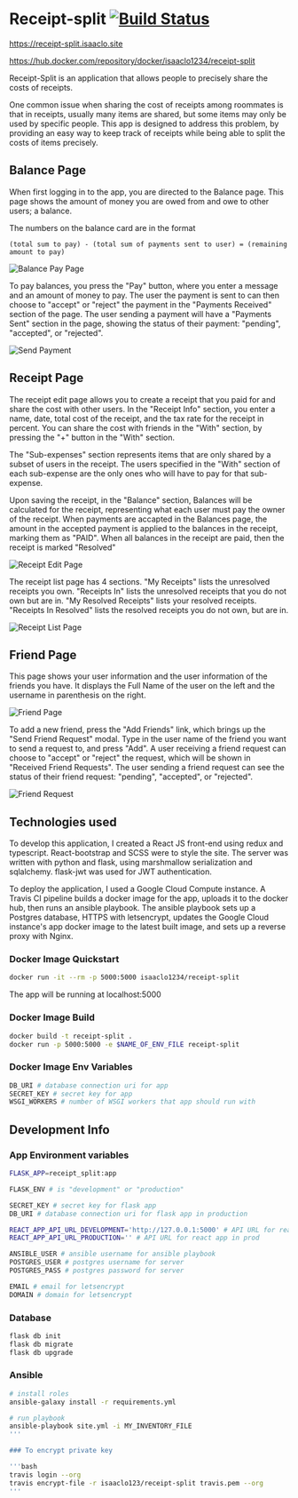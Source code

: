 # Receipt-split [![Build Status](https://travis-ci.org/isaaclo123/receipt-split.svg?branch=master)](https://travis-ci.org/isaaclo123/receipt-split)

https://receipt-split.isaaclo.site

https://hub.docker.com/repository/docker/isaaclo1234/receipt-split

Receipt-Split is an application that allows people to precisely share the costs of receipts.

One common issue when sharing the cost of receipts among roommates is that in receipts, usually many
items are shared, but some items may only be used by specific people. This app is designed to
address this problem, by providing an easy way to keep track of receipts while being able to split
the costs of items precisely.

## Balance Page

When first logging in to the app, you are directed to the Balance page. This page shows the amount
of money you are owed from and owe to other users; a balance.

The numbers on the balance card are in the format

```None
(total sum to pay) - (total sum of payments sent to user) = (remaining amount to pay)
```

![Balance Pay Page](screenshots/balancepay.png)

To pay balances, you press the "Pay" button, where you enter a message and an amount of money to
pay. The user the payment is sent to can then choose to "accept" or "reject" the payment in the
"Payments Received" section of the page. The user sending a payment will have a "Payments Sent"
section in the page, showing the status of their payment: "pending", "accepted", or "rejected".

![Send Payment](screenshots/paymodal.png)

## Receipt Page

The receipt edit page allows you to create a receipt that you paid for and share the cost with
other users. In the "Receipt Info" section, you enter a name, date, total cost of the receipt, and
the tax rate for the receipt in percent. You can share the cost with friends in the "With" section,
by pressing the "+" button in the "With" section.

The "Sub-expenses" section represents items that are only shared by a subset of users in the
receipt. The users specified in the "With" section of each sub-expense are the only ones who will
have to pay for that sub-expense.

Upon saving the receipt, in the "Balance" section, Balances will be calculated for the receipt,
representing what each user must pay the owner of the receipt. When payments are accapted in the
Balances page, the amount in the accepted payment is applied to the balances in the receipt, marking
them as "PAID". When all balances in the receipt are paid, then the receipt is marked "Resolved"

![Receipt Edit Page](screenshots/receiptedit.png)

The receipt list page has 4 sections. "My Receipts" lists the unresolved receipts you own. "Receipts
In" lists the unresolved receipts that you do not own but are in. "My Resolved Receipts" lists your
resolved receipts. "Receipts In Resolved" lists the resolved receipts you do not own, but are in.

![Receipt List Page](screenshots/receiptpage.png)

## Friend Page

This page shows your user information and the user information of the friends you have. It displays
the Full Name of the user on the left and the username in parenthesis on the right.

![Friend Page](screenshots/friendpage.png)

To add a new friend, press the "Add Friends" link, which brings up the "Send Friend Request" modal.
Type in the user name of the friend you want to send a request to, and press "Add". A user
receiving a friend request can choose to "accept" or "reject" the request, which will be shown in
"Received Friend Requests". The user sending a friend request can see the status of their friend
request: "pending", "accepted", or "rejected".

![Friend Request](screenshots/friendrequest.png)

## Technologies used

To develop this application, I created a React JS front-end using redux and typescript.
React-bootstrap and SCSS were to style the site. The server was written with python and flask,
using marshmallow serialization and sqlalchemy. flask-jwt was used for JWT authentication.

To deploy the application, I used a Google Cloud Compute instance. A Travis CI pipeline builds a
docker image for the app, uploads it to the docker hub, then runs an ansible playbook. The ansible
playbook sets up a Postgres database, HTTPS with letsencrypt, updates the Google Cloud instance's
app docker image to the latest built image, and sets up a reverse proxy with Nginx.

### Docker Image Quickstart

```bash
docker run -it --rm -p 5000:5000 isaaclo1234/receipt-split
```

The app will be running at localhost:5000

### Docker Image Build

```bash
docker build -t receipt-split .
docker run -p 5000:5000 -e $NAME_OF_ENV_FILE receipt-split
```

### Docker Image Env Variables

```bash
DB_URI # database connection uri for app
SECRET_KEY # secret key for app
WSGI_WORKERS # number of WSGI workers that app should run with
```

## Development Info

### App Environment variables

```bash
FLASK_APP=receipt_split:app

FLASK_ENV # is "development" or "production"

SECRET_KEY # secret key for flask app
DB_URI # database connection uri for flask app in production

REACT_APP_API_URL_DEVELOPMENT='http://127.0.0.1:5000' # API URL for react app in dev
REACT_APP_API_URL_PRODUCTION='' # API URL for react app in prod

ANSIBLE_USER # ansible username for ansible playbook
POSTGRES_USER # postgres username for server
POSTGRES_PASS # postgres password for server

EMAIL # email for letsencrypt
DOMAIN # domain for letsencrypt
```

### Database

```bash
flask db init
flask db migrate
flask db upgrade
```

### Ansible

```bash
# install roles
ansible-galaxy install -r requirements.yml

# run playbook
ansible-playbook site.yml -i MY_INVENTORY_FILE
'''

### To encrypt private key

'''bash
travis login --org
travis encrypt-file -r isaaclo123/receipt-split travis.pem --org
'''
